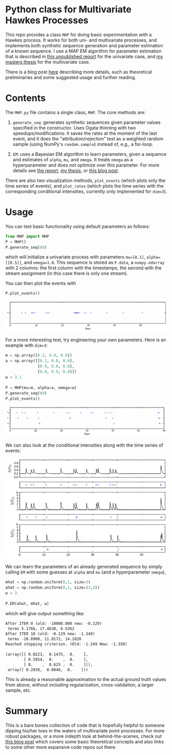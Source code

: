 # Python class for Multivariate Hawkes Processes

This repo provides a class `MHP` for doing basic experimentation with a Hawkes process.  It works for both uni- and multivariate processes, and implements both synthetic sequence generation and parameter estimation of a known sequence.  I use a MAP EM algorithm for parameter estimation that is described in [this unpublished report](https://stmorse.github.io/docs/6-867-final-writeup.pdf) for the univariate case, and [my masters thesis](https://stmorse.github.io/docs/orc-thesis.pdf) for the multivariate case.

There is a blog post [here](https://stmorse.github.io/blog) describing more details, such as theoretical preliminaries and some suggested usage and further reading. 


# Contents

The `MHP.py` file contains a single class, `MHP`.  The core methods are:

1. `generate_seq`: generates synthetic sequences given parameter values specified in the constructor.  Uses Ogata thinning with two speedups/modifications: it saves the rates at the moment of the last event, and it does the "attribution/rejection" test as a weighted random sample (using NumPy's `random.sample`) instead of, e.g., a for-loop.

2. `EM`: uses a Bayesian EM algorithm to learn parameters, given a sequence and estimates of `alpha`, `mu`, and `omega`.  It treats `omega` as a hyperparameter and does not optimize over this parameter.  For more details see [the report](https://stmorse.github.io/docs/6-867-final-writeup.pdf), [my thesis](https://stmorse.github.io/docs/orc-thesis.pdf), or [this blog post](https://stmorse.github.io/blog).

There are also two visualization methods, `plot_events` (which plots only the time series of events), and `plot_rates` (which plots the time series with the corresponding conditional intensities, currently only implemented for `dim=3`).


# Usage

You can test basic functionality using default parameters as follows:
```python
from MHP import MHP
P = MHP()
P.generate_seq(60)
```
which will initialize a univariate process with parameters `mu=[0.1]`, `alpha=[[0.5]]`, and `omega=1.0`.  This sequence is stored as `P.data`, a `numpy.ndarray` with 2 columns: the first column with the timestamps, the second with the stream assignment (in this case there is only one stream).

You can then plot the events with
```python
P.plot_events()
```

![Dim 1 event plot](img/example_events_dim1.png)

For a more interesting test, try engineering your own parameters.  Here is an example with `dim=3`:
```python
m = np.array([0.2, 0.0, 0.0])
a = np.array([[0.1, 0.0, 0.0], 
              [0.9, 0.0, 0.0],
              [0.0, 0.9, 0.0]])
w = 3.1

P = MHP(mu=m, alpha=a, omega=w)
P.generate_seq(60)
P.plot_events()
```

![Dim 3 event plot](img/example_events_dim3.png)

We can also look at the conditional intensities along with the time series of events:

![Dim 3 rates plot](img/example_rates_dim3.png)


We can learn the parameters of an already generated sequence by simply calling `EM` with some guesses at `alpha` and `mu` (and a hyperparameter `omega`),
```python
mhat = np.random.uniform(0,1, size=3)
ahat = np.random.uniform(0,1, size=(3,3))
w = 3.

P.EM(ahat, mhat, w)
```
which will give output something like:
```
After ITER 0 (old: -10000.000 new: -0.129)
 terms 5.1766, 17.4638, 8.5362
After ITER 10 (old: -0.129 new: -1.349)
 terms -20.8908, 11.8172, 14.1828
Reached stopping criterion. (Old: -1.349 New: -1.350)

(array([[ 0.0223,  0.1475,  0.    ],
        [ 0.5954,  0.    ,  0.    ],
        [ 0.    ,  0.625 ,  0.    ]]), 
 array([ 0.2038,  0.0046,  0.    ]))
```

This is already a reasonable approximation to the actual ground truth values from above, without including regularization, cross-validation, a larger sample, etc.


# Summary

This is a bare bones collection of code that is hopefully helpful to someone dipping his/her toes in the waters of multivariate point processes.  For more robust packages, or a more indepth look at behind-the-scenes, check out [this blog post](https://stmorse.github.io/journal/Hawkes-python.html) which covers some basic theoretical concepts and also links to some other more expansive code repos out there.

